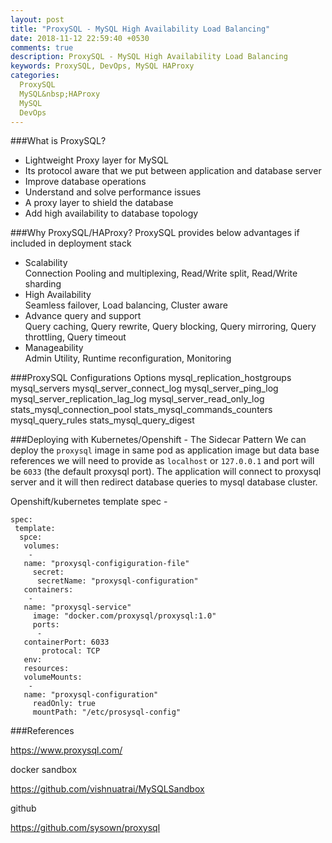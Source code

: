 ```yaml
---
layout: post
title: "ProxySQL - MySQL High Availability Load Balancing"
date: 2018-11-12 22:59:40 +0530
comments: true
description: ProxySQL - MySQL High Availability Load Balancing
keywords: ProxySQL, DevOps, MySQL HAProxy
categories:
  ProxySQL
  MySQL&nbsp;HAProxy
  MySQL
  DevOps
---
```



###What is ProxySQL?
- Lightweight Proxy layer for MySQL
- Its protocol aware that we put between application and database server
- Improve database operations <!--more-->
- Understand and solve performance issues
- A proxy layer to shield the database
- Add high availability to database topology

###Why ProxySQL/HAProxy?
ProxySQL provides below advantages if included in deployment stack 

- Scalability <br />
	Connection Pooling and multiplexing,  Read/Write split,  Read/Write sharding
- High Availability <br />
	Seamless failover,  Load balancing,  Cluster aware
- Advance query and support <br />
	Query caching,  Query rewrite,  Query blocking,  Query mirroring,  Query throttling,  Query timeout
- Manageability <br />
	Admin Utility,  Runtime reconfiguration,  Monitoring

###ProxySQL Configurations Options
	mysql_replication_hostgroups
	mysql_servers
	mysql_server_connect_log
	mysql_server_ping_log
	mysql_server_replication_lag_log
	mysql_server_read_only_log
	stats_mysql_connection_pool
	stats_mysql_commands_counters
	mysql_query_rules
	stats_mysql_query_digest

###Deploying with Kubernetes/Openshift - The Sidecar Pattern
We can deploy the `proxysql` image in same pod as application image but data base references we will need to provide as `localhost` or `127.0.0.1` and port will be `6033` (the default proxysql port). The application will connect to proxysql server and it will then redirect database queries to mysql database cluster.

Openshift/kubernetes template spec -

	spec:
	 template:
	  spce:
	   volumes:
	    -
	   name: "proxysql-configiguration-file"
	     secret:
	      secretName: "proxysql-configuration"
	   containers:
	    -
	   name: "proxysql-service"
	     image: "docker.com/proxysql/proxysql:1.0"
	     ports:
	      -
	   containerPort: 6033
	       protocal: TCP
	   env:
	   resources:
	   volumeMounts:
	    -
	   name: "proxysql-configuration"
	     readOnly: true
	     mountPath: "/etc/prosysql-config"

###References

https://www.proxysql.com/


docker sandbox



https://github.com/vishnuatrai/MySQLSandbox


github



https://github.com/sysown/proxysql




